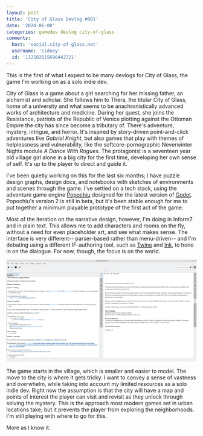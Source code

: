 ```yaml
---
layout: post
title: 'City of Glass Devlog #001'
date: '2024-06-08'
categories: gamedev devlog city-of-glass
comments:
  host: 'social.city-of-glass.net'
  username: 'cidney'
  id: '112582615696442721'
---
```


This is the first of what I expect to be many devlogs for City of
Glass, the game I'm working on as a solo indie dev.

City of Glass is a game about a girl searching for her missing father,
an alchemist and scholar. She follows him to Thera, the titular City
of Glass, home of a university and what seems to be anachronistically
advanced works of architecture and medicine. During her quest, she
joins the Resistance, patriots of the Republic of Venice plotting
against the Ottoman Empire the city has since become a tributary
of. There's adventure, mystery, intrigue, and horror. It's inspired by
story-driven point-and-click adventures like _Gabriel Knight_, but
also games that play with themes of helplessness and vulnerability,
like the softcore-pornographic Neverwinter Nights module _A Dance With
Rogues_. The protagonist is a seventeen year old village girl alone in
a big city for the first time, developing her own sense of self. It's
up to the player to direct and guide it.

I've been quietly working on this for the last six months; I have
puzzle design graphs, design docs, and notebooks with sketches of
environments and scenes through the game. I've settled on a tech
stack, using the adventure game engine
[Popochiu](https://carenalga.itch.io/popochiu) designed for the latest
version of [Godot](https://godotengine.org/). Popochiu's version 2 is
still in beta, but it's been stable enough for me to put together a
minimum playable prototype of the first act of the game.

Most of the iteration on the narrative design, however, I'm doing in
Inform7 and in plain text. This allows me to add characters and rooms
on the fly, without a need for even placeholder art, and see what
makes sense. The interface is very different-- parser-based rather
than menu-driven-- and I'm debating using a different IF-authoring
tool, such as [Twine](https://twinery.org/) and
[Ink](https://www.inklestudios.com/ink/), to hone in on the
dialogue. For now, though, the focus is on the world.

![Screenshot of source and game text in Inform](/assets/images/posts/city-of-glass-devlog-001.png)

The game starts in the village, which is smaller and easier to
model. The move to the city is where it gets tricky. I want to convey
a sense of vastness and overwhelm, while taking into account my
limited resources as a solo indie dev. Right now the assumption is
that the city will have a map and points of interest the player can
visit and revisit as they unlock through solving the mystery. This is
the approach most modern games set in urban locations take; but it
prevents the player from exploring the neighborhoods. I'm still
playing with where to go for this.

More as I know it.

